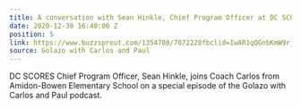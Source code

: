 ```yaml
---
title: A conversation with Sean Hinkle, Chief Program Officer at DC SCORES
date: 2020-12-30 16:40:00 Z
position: 5
link: https://www.buzzsprout.com/1354708/7072228fbclid=IwAR1qQGnbKmW9rj9U7_qULzAkxkldkHzZt5eRO7ov6dEdMNYd1A3B6Jx8vxQ
source: Golazo with Carlos and Paul
---
```


DC SCORES Chief Program Officer, Sean Hinkle, joins Coach Carlos from Amidon-Bowen Elementary School on a special episode of the Golazo with Carlos and Paul podcast.